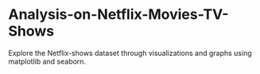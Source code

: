 # Analysis-on-Netflix-Movies-TV-Shows
Explore the Netflix-shows dataset through visualizations and graphs using matplotlib and seaborn.
